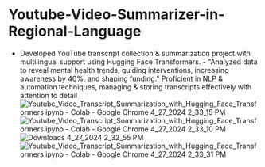 # Youtube-Video-Summarizer-in-Regional-Language
- Developed YouTube transcript collection & summarization project
with multilingual support using Hugging Face Transformers. -
"Analyzed data to reveal mental health trends, guiding interventions,
increasing awareness by 40%, and shaping funding."
Proficient in NLP & automation techniques, managing & storing
transcripts effectively with attention to detail
![Youtube_Video_Transcript_Summarization_with_Hugging_Face_Transformers ipynb - Colab - Google Chrome 4_27_2024 2_33_15 PM](https://github.com/atharvahire/Youtube-Video-Summarizer-in-Regional-Language/assets/132013602/a636b168-02da-43c3-910f-2225ea83f969)
![Youtube_Video_Transcript_Summarization_with_Hugging_Face_Transformers ipynb - Colab - Google Chrome 4_27_2024 2_33_10 PM](https://github.com/atharvahire/Youtube-Video-Summarizer-in-Regional-Language/assets/132013602/009cf187-7934-4cee-91aa-dfc8493c6ee7)
![Downloads 4_27_2024 2_32_55 PM](https://github.com/atharvahire/Youtube-Video-Summarizer-in-Regional-Language/assets/132013602/b56c47c1-f41e-4345-a1a2-860b05614a77)
![Youtube_Video_Transcript_Summarization_with_Hugging_Face_Transformers ipynb - Colab - Google Chrome 4_27_2024 2_33_31 PM](https://github.com/atharvahire/Youtube-Video-Summarizer-in-Regional-Language/assets/132013602/668dbebb-2782-439c-ab8a-cd3627876122)
